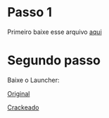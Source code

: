 # Passo 1

Primeiro baixe esse arquivo [aqui](https://www.mediafire.com/file/5jxdli94xdwgpsb/1.20.1.zip/file)

# Segundo passo

Baixe o Launcher:

[Original](https://prismlauncher.org/download/)


[Crackeado](https://github.com/julcioo/PrismLauncher-Cracked/releases/download/8.0-cracked/PrismLauncher-Windows-MinGW-w64-Setup-8.0-cracked.exe)
